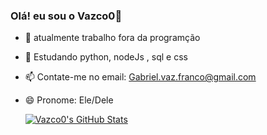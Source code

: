 ### Olá! eu sou o Vazco0👋

- 🔭 atualmente trabalho fora da programção 
- 🌱 Estudando python, nodeJs , sql e css
- 📫 Contate-me no email: Gabriel.vaz.franco@gmail.com
- 😄 Pronome: Ele/Dele


  <a href="https://awesome-github-stats.azurewebsites.net/index.html??cardType=github&theme=github-dark&preferLogin=true">
    <img  alt="Vazco0's GitHub Stats" src="https://awesome-github-stats.azurewebsites.net/user-stats/Vazco0?cardType=github&theme=github-dark&preferLogin=true" />
  </a>

  
  



